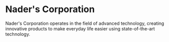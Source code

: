 # Nader's Corporation
Nader's Corporation operates in the field of advanced technology, creating innovative products to make everyday life easier using state-of-the-art technology.
